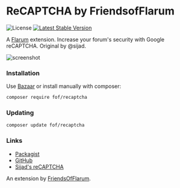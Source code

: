 # ReCAPTCHA by FriendsofFlarum

![License](https://img.shields.io/badge/license-MIT-blue.svg) [![Latest Stable Version](https://img.shields.io/packagist/v/fof/recaptcha.svg)](https://packagist.org/packages/fof/recaptcha)

A [Flarum](http://flarum.org) extension. Increase your forum's security with Google reCAPTCHA. Original by @sijad.

![screenshot](https://cloud.githubusercontent.com/assets/7693001/18271535/dab94c62-7447-11e6-830f-786b37f4f967.png)

### Installation

Use [Bazaar](https://discuss.flarum.org/d/5151-flagrow-bazaar-the-extension-marketplace) or install manually with composer:

```sh
composer require fof/recaptcha
```

### Updating

```sh
composer update fof/recaptcha
```

### Links   

- [Packagist](https://packagist.org/packages/fof/recaptcha)
- [GitHub](https://github.com/FriendsOfFlarum/formatting)
- [Sijad's reCAPTCHA](https://github.com/sijad/flarum-ext-recaptcha)

An extension by [FriendsOfFlarum](https://github.com/FriendsOfFlarum).